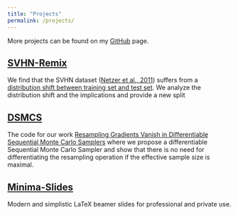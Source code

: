 ```yaml
---
title: "Projects"
permalink: /projects/
---
```


More projects can be found on my [GitHub](https://github.com/jzenn) page.

## [SVHN-Remix](/svhn-remix)
We find that the SVHN dataset ([Netzer et al., 2011](http://ufldl.stanford.edu/housenumbers/nips2011_housenumbers.pdf)) suffers from a [distribution shift between training set and test set](.). 
We analyze the distribution shift and the implications and provide a new split

## [DSMCS](/projects/svhn-remix)
The code for our work [Resampling Gradients Vanish in Differentiable Sequential Monte Carlo Samplers](https://arxiv.org/abs/2304.14390) where we propose a differentiable Sequential Monte Carlo Sampler and show that there is no need for differentiating the resampling operation if the effective sample size is maximal.

## [Minima-Slides](/projects/minima-slides)
Modern and simplistic LaTeX beamer slides for professional and private use.
